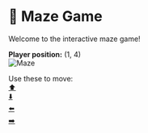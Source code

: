 # 🧩 Maze Game  
Welcome to the interactive maze game!

**Player position:** (1, 4)  
![Maze](https://recognize-instructor-criteria-other.trycloudflare.com/images/pos_1_4.png?t=1760502540401)

Use these to move:  
[⬆️](https://recognize-instructor-criteria-other.trycloudflare.com/move/1_4_w)  
[⬇️](https://recognize-instructor-criteria-other.trycloudflare.com/move/1_4_s)  
[⬅️](https://recognize-instructor-criteria-other.trycloudflare.com/move/1_4_a)  
[➡️](https://recognize-instructor-criteria-other.trycloudflare.com/move/1_4_d)
